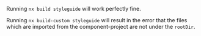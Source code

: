 Running `nx build styleguide` will work perfectly fine.

Running `nx build-custom styleguide` will result in the error that the files 
which are imported from the component-project are not under the `rootDir`.

